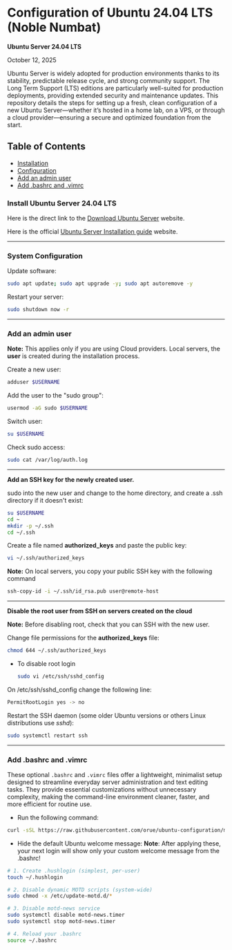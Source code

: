 # Configuration of Ubuntu 24.04 LTS (Noble Numbat)

**Ubuntu Server 24.04 LTS**

October 12, 2025

Ubuntu Server is widely adopted for production environments thanks to its stability, predictable release cycle, and strong community support. The Long Term Support (LTS) editions are particularly well-suited for production deployments, providing extended security and maintenance updates. This repository details the steps for setting up a fresh, clean configuration of a new Ubuntu Server—whether it’s hosted in a home lab, on a VPS, or through a cloud provider—ensuring a secure and optimized foundation from the start.

## Table of Contents

- [Installation](#install-ubuntu-server-2404-lts-installation)
- [Configuration](#system-configuration)
- [Add an admin user](#add-an-admin-user)
- [Add .bashrc and .vimrc](#add-bashrc-and-vimrc)

### Install Ubuntu Server 24.04 LTS

Here is the direct link to the [Download Ubuntu Server](https://ubuntu.com/download/server) website.

Here is the official [Ubuntu Server Installation guide](https://ubuntu.com/tutorials/install-ubuntu-server#1-overview) website.

---

### System Configuration

Update software:

```sh
sudo apt update; sudo apt upgrade -y; sudo apt autoremove -y
```

Restart your server:

```sh
sudo shutdown now -r
```

---

### Add an admin user

**Note:** This applies only if you are using Cloud providers.
Local servers, the **user** is created during the installation process.

Create a new user:

```bash
adduser $USERNAME
```

Add the user to the "sudo group":

```sh
usermod -aG sudo $USERNAME
```

Switch user:

```sh
su $USERNAME
```

Check sudo access:

```sh
sudo cat /var/log/auth.log
```

---

**Add an SSH key for the newly created user.**

sudo into the new user and change to the home directory, and create a .ssh directory if it doesn't exist:

```sh
su $USERNAME
cd ~
mkdir -p ~/.ssh
cd ~/.ssh
```

Create a file named **authorized_keys** and paste the public key:

```sh
vi ~/.ssh/authorized_keys
```

**Note:** On local servers, you copy your public SSH key with the following command

```sh
ssh-copy-id -i ~/.ssh/id_rsa.pub user@remote-host
```

---

**Disable the root user from SSH on servers created on the cloud**

**Note:** Before disabling root, check that you can SSH with the new user.

Change file permissions for the **authorized_keys** file:

```sh
chmod 644 ~/.ssh/authorized_keys
```

- To disable root login

  ```sh
  sudo vi /etc/ssh/sshd_config
  ```

On /etc/ssh/sshd_config change the following line:

```sh
PermitRootLogin yes -> no
```

Restart the SSH daemon (some older Ubuntu versions or others Linux distributions use _sshd_):

```sh
sudo systemctl restart ssh
```

---

### Add .bashrc and .vimrc
These optional `.bashrc` and `.vimrc` files offer a lightweight, minimalist setup designed to streamline everyday server administration and text editing tasks. They provide essential customizations without unnecessary complexity, making the command-line environment cleaner, faster, and more efficient for routine use.

- Run the following command:
```sh
curl -sSL https://raw.githubusercontent.com/orue/ubuntu-configuration/main/setup.sh | bash
```
- Hide the default Ubuntu welcome message:
**Note**: After applying these, your next login will show only your custom welcome message from the .bashrc!

```sh
# 1. Create .hushlogin (simplest, per-user)
touch ~/.hushlogin

# 2. Disable dynamic MOTD scripts (system-wide)
sudo chmod -x /etc/update-motd.d/*

# 3. Disable motd-news service
sudo systemctl disable motd-news.timer
sudo systemctl stop motd-news.timer

# 4. Reload your .bashrc
source ~/.bashrc
```
